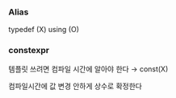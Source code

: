 ### Alias

typedef (X) using (O)

### constexpr

템플릿 쓰려면 컴파일 시간에 알아야 한다 → const(X)

컴파일시간에 값 변경 안하게 상수로 확정한다
